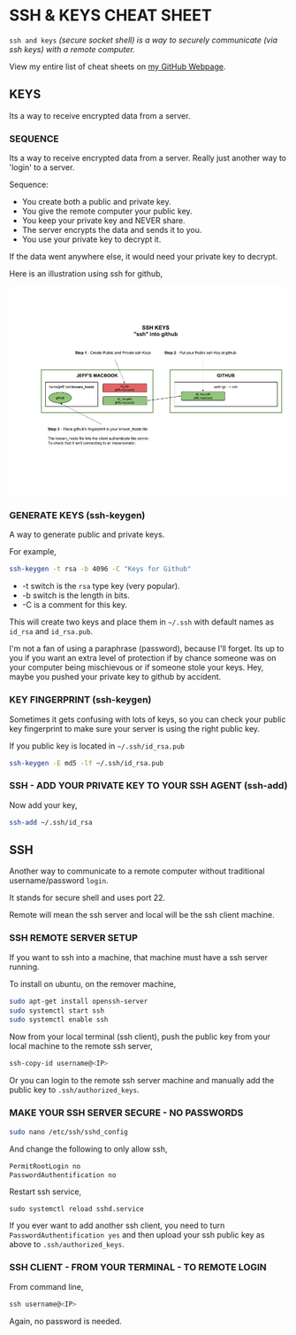 # SSH & KEYS CHEAT SHEET

`ssh and keys` _(secure socket shell) is a way to securely
communicate (via ssh keys) with a remote computer._

View my entire list of cheat sheets on
[my GitHub Webpage](https://jeffdecola.github.io/my-cheat-sheets/).

## KEYS

Its a way to receive encrypted data from a server.

### SEQUENCE

Its a way to receive encrypted data from a server.
Really just another way to 'login' to a server.

Sequence:

* You create both a public and private key.
* You give the remote computer your public key.
* You keep your private key and NEVER share.
* The server encrypts the data and sends it to you.
* You use your private key to decrypt it.

If the data went anywhere else, it would need your private
key to decrypt.

Here is an illustration using ssh for github,

![IMAGE -  ssh keys github overview - IMAGE](../../../../../docs/pics/ssh-keys-github-overview.jpg)

### GENERATE KEYS (ssh-keygen)

A way to generate public and private keys.

For example,

```bash
ssh-keygen -t rsa -b 4096 -C "Keys for Github"
```

* -t switch is the `rsa` type key (very popular).
* -b switch is the length in bits.
* -C is a comment for this key.

This will create two keys and place them in
`~/.ssh` with default names as `id_rsa` and `id_rsa.pub`.

I'm not a fan of using a paraphrase (password), because I'll
forget.  Its up to you if you want an extra level of protection if
by chance someone was on your computer being mischievous or if
someone stole your keys.  Hey, maybe you pushed your private key
to github by accident.

### KEY FINGERPRINT (ssh-keygen)

Sometimes it gets confusing with lots of keys, so you
can check your public key fingerprint to make sure your
server is using the right public key.

If you public key is located in `~/.ssh/id_rsa.pub`

```bash
ssh-keygen -E md5 -lf ~/.ssh/id_rsa.pub
```

### SSH - ADD YOUR PRIVATE KEY TO YOUR SSH AGENT (ssh-add)

Now add your key,

```bash
ssh-add ~/.ssh/id_rsa
```

## SSH

Another way to communicate to a remote computer without
traditional username/password `login`.

It stands for secure shell and uses port 22.

Remote will mean the ssh server and local will be the ssh client machine.

### SSH REMOTE SERVER SETUP

If you want to ssh into a machine, that machine must have a ssh server running.

To install on ubuntu, on the remover machine,

```bash
sudo apt-get install openssh-server
sudo systemctl start ssh
sudo systemctl enable ssh
```

Now from your local terminal (ssh client), push the public key
from your local machine to the remote ssh server,

```bash
ssh-copy-id username@<IP>
```

Or you can login to the remote ssh server machine and manually
add the public key to `.ssh/authorized_keys`.

### MAKE YOUR SSH SERVER SECURE - NO PASSWORDS

```bash
sudo nano /etc/ssh/sshd_config
```

And change the following to only allow ssh,

```
PermitRootLogin no
PasswordAuthentification no
```

Restart ssh service,

```
sudo systemctl reload sshd.service
```

If you ever want to add another ssh client, you need to
turn `PasswordAuthentification yes` and then upload
your ssh public key as above to `.ssh/authorized_keys`.

### SSH CLIENT - FROM YOUR TERMINAL - TO REMOTE LOGIN

From command line,

```go
ssh username@<IP>
```

Again, no password is needed.

